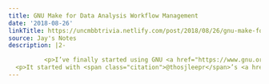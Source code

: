 ```yaml
---
title: GNU Make for Data Analysis Workflow Management
date: '2018-08-26'
linkTitle: https://uncmbbtrivia.netlify.com/post/2018/08/26/gnu-make-for-workflow-manager/
source: Jay's Notes
description: |2-

          <p>I’ve finally started using GNU <a href="https://www.gnu.org/software/make/">make</a> as a data analysis workflow management tool. I knew it existed as a software “build” tool, and although I always thought Makefile<a href="#fn1" class="footnote-ref" id="fnref1"><sup>1</sup></a> sound pretty cool, I never actually had to use it, not just as a build tool, but also as a data analysis workflow management tool.</p>
  <p>It started with <span class="citation">@thosjleepr</span>’s <a href="ht
---
```

